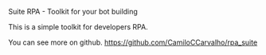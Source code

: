 Suite RPA - Toolkit for your bot building

This is a simple toolkit for developers RPA.

You can see more on github.
https://github.com/CamiloCCarvalho/rpa_suite
